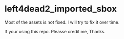 # left4dead2_imported_sbox

Most of the assets is not fixed. I will try to fix it over time. 

If your using this repo. Pleasse credit me, Thanks.
